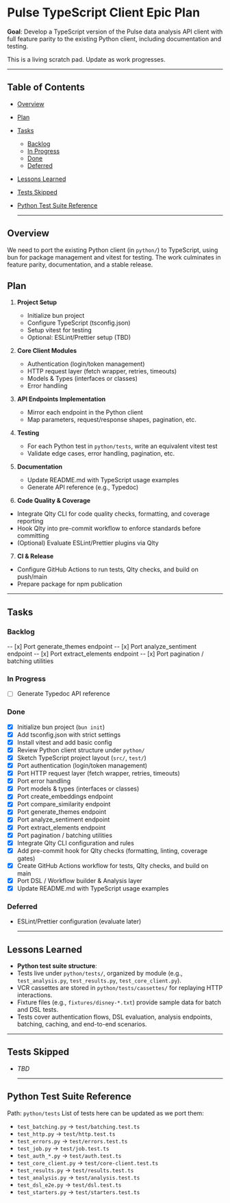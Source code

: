 # Pulse TypeScript Client Epic Plan

**Goal**: Develop a TypeScript version of the Pulse data analysis API client with full feature
parity to the existing Python client, including documentation and testing.

This is a living scratch pad. Update as work progresses.

---

## Table of Contents

- [Overview](#overview)
- [Plan](#plan)
- [Tasks](#tasks)
    - [Backlog](#backlog)
    - [In Progress](#in-progress)
    - [Done](#done)
    - [Deferred](#deferred)
- [Lessons Learned](#lessons-learned)
- [Tests Skipped](#tests-skipped)
- [Python Test Suite Reference](#python-test-suite-reference)

    ***

## Overview

We need to port the existing Python client (in `python/`) to TypeScript, using bun for package
management and vitest for testing. The work culminates in feature parity, documentation, and a
stable release.

## Plan

1. **Project Setup**

    - Initialize bun project
    - Configure TypeScript (tsconfig.json)
    - Setup vitest for testing
    - Optional: ESLint/Prettier setup (TBD)

2. **Core Client Modules**

    - Authentication (login/token management)
    - HTTP request layer (fetch wrapper, retries, timeouts)
    - Models & Types (interfaces or classes)
    - Error handling

3. **API Endpoints Implementation**

    - Mirror each endpoint in the Python client
    - Map parameters, request/response shapes, pagination, etc.

4. **Testing**

    - For each Python test in `python/tests`, write an equivalent vitest test
    - Validate edge cases, error handling, pagination, etc.

5. **Documentation**

    - Update README.md with TypeScript usage examples
    - Generate API reference (e.g., Typedoc)

6. **Code Quality & Coverage**

- Integrate Qlty CLI for code quality checks, formatting, and coverage reporting
- Hook Qlty into pre-commit workflow to enforce standards before committing
- (Optional) Evaluate ESLint/Prettier plugins via Qlty

7. **CI & Release**

- Configure GitHub Actions to run tests, Qlty checks, and build on push/main
- Prepare package for npm publication

---

## Tasks

### Backlog

  <!-- API Endpoints Implementation -->

-- [x] Port generate_themes endpoint -- [x] Port analyze_sentiment endpoint -- [x] Port
extract_elements endpoint -- [x] Port pagination / batching utilities

  <!-- Quality & CI Tasks -->

### In Progress

- [ ] Generate Typedoc API reference

### Done

- [x] Initialize bun project (`bun init`)
- [x] Add tsconfig.json with strict settings
- [x] Install vitest and add basic config
- [x] Review Python client structure under `python/`
- [x] Sketch TypeScript project layout (`src/`, `test/`)
- [x] Port authentication (login/token management)
- [x] Port HTTP request layer (fetch wrapper, retries, timeouts)
- [x] Port error handling
- [x] Port models & types (interfaces or classes)
- [x] Port create_embeddings endpoint
- [x] Port compare_similarity endpoint
- [x] Port generate_themes endpoint
- [x] Port analyze_sentiment endpoint
- [x] Port extract_elements endpoint
- [x] Port pagination / batching utilities
- [x] Integrate Qlty CLI configuration and rules
- [x] Add pre-commit hook for Qlty checks (formatting, linting, coverage gates)
- [x] Create GitHub Actions workflow for tests, Qlty checks, and build on main
- [x] Port DSL / Workflow builder & Analysis layer
- [x] Update README.md with TypeScript usage examples

### Deferred

- ESLint/Prettier configuration (evaluate later)

    ***

## Lessons Learned

- **Python test suite structure**:
- Tests live under `python/tests/`, organized by module (e.g., `test_analysis.py`,
  `test_results.py`, `test_core_client.py`).
- VCR cassettes are stored in `python/tests/cassettes/` for replaying HTTP interactions.
- Fixture files (e.g., `fixtures/disney-*.txt`) provide sample data for batch and DSL tests.
- Tests cover authentication flows, DSL evaluation, analysis endpoints, batching, caching, and
  end-to-end scenarios.

---

## Tests Skipped

- _TBD_

    ***

## Python Test Suite Reference

Path: `python/tests` List of tests here can be updated as we port them:

- `test_batching.py` → `test/batching.test.ts`
- `test_http.py` → `test/http.test.ts`
- `test_errors.py` → `test/errors.test.ts`
- `test_job.py` → `test/job.test.ts`
- `test_auth_*.py` → `test/auth.test.ts`
- `test_core_client.py` → `test/core-client.test.ts`
- `test_results.py` → `test/results.test.ts`
- `test_analysis.py` → `test/analysis.test.ts`
- `test_dsl_e2e.py` → `test/dsl.test.ts`
- `test_starters.py` → `test/starters.test.ts`
